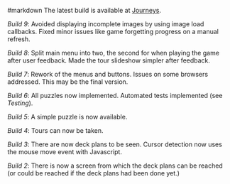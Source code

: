 #markdown
The latest build is available at [Journeys](/Users/peter/Sites/Games/Journeys/build/index.html).

*Build 9*: Avoided displaying incomplete images by using image load
callbacks.  Fixed minor issues like game forgetting progress on a
manual refresh.

*Build 8*: Split main menu into two, the second for when playing the
game after user feedback.  Made the tour slideshow simpler after
feedback.

*Build 7*: Rework of the menus and buttons. Issues on some browsers
addressed.  This may be the final version.

*Build 6*: All puzzles now implemented.  Automated tests
implemented (see *Testing*).

*Build 5*: A simple puzzle is now available.

*Build 4*: Tours can now be taken.

*Build 3*: There are now deck plans to be seen.  Cursor detection
now uses the mouse move event with Javascript.

*Build 2*: There is now a screen from which the deck plans can
be reached (or could be reached if the deck plans had been done
yet.)
